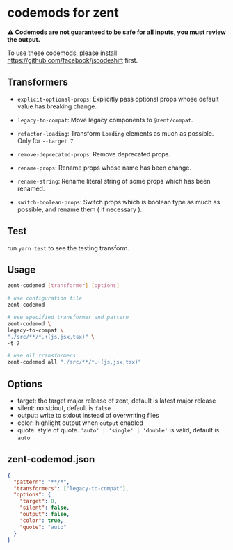 # codemods for zent

**⚠️ Codemods are not guaranteed to be safe for all inputs, you must review the output.**

To use these codemods, please install https://github.com/facebook/jscodeshift first.

## Transformers

- `explicit-optional-props`: Explicitly pass optional props whose default value has breaking change.

- `legacy-to-compat`: Move legacy components to `@zent/compat`.

- `refactor-loading`: Transform `Loading` elements as much as possible. Only for `--target 7`

- `remove-deprecated-props`: Remove deprecated props.

- `rename-props`: Rename props whose name has been change.

- `rename-string`: Rename literal string of some props which has been renamed.

- `switch-boolean-props`: Switch props which is boolean type as much as possible, and rename them ( if necessary ).

## Test

run `yarn test` to see the testing transform.

## Usage

```sh
zent-codemod [transformer] [options]
```

```sh
# use configuration file
zent-codemod
```

```sh
# use specified transformer and pattern
zent-codemod \
legacy-to-compat \
"./src/**/*.+(js,jsx,tsx)" \
-t 7
```

```sh
# use all transformers
zent-codemod all "./src/**/*.+(js,jsx,tsx)"
```

## Options

- target: the target major release of zent, default is latest major release
- silent: no stdout, default is `false`
- output: write to stdout instead of overwriting files
- color: highlight output when `output` enabled
- quote: style of quote. `'auto' | 'single' | 'double'` is valid, default is `auto`

## zent-codemod.json

```json
{
  "pattern": "**/*",
  "transformers": ["legacy-to-compat"],
  "options": {
    "target": 8,
    "silent": false,
    "output": false,
    "color": true,
    "quote": "auto"
  }
}
```
